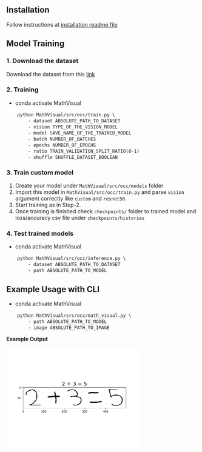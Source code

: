 ## Installation
Follow instructions at [installation readme file](docs/install.md)

## Model Training
<!-- Follow instructions at [training/inference readme file](docs/train_inference.md) -->
### 1. Download the dataset
Download the dataset from this [link](https://www.kaggle.com/clarencezhao/handwritten-math-symbol-dataset)

### 2. Training

- conda activate MathVisual

```
    python MathVisual/src/occ/train.py \
        - dataset ABSOLUTE_PATH_TO_DATASET
        - vision TYPE_OF_THE_VISION_MODEL
        - model SAVE_NAME_OF_THE_TRAINED_MODEL
        - batch NUMBER_OF_BATCHES
        - epochs NUMBER_OF_EPOCHS
        - ratio TRAIN_VALIDATION_SPLIT_RATIO(0-1)
        - shuffle SHUFFLE_DATASET_BOOLEAN
```

### 3. Train custom model
1. Create your model under `MathVisual/src/occ/models` folder
2. Import this model in  `MathVisual/src/occ/train.py` and parse `vision` argument
correctly like `custom` and `resnet50`.
3. Start training as in Step-2. 
4. Once training is finished check `checkpoints/` folder to trained model and loss/accuracy csv file under `checkpoints/histories`

### 4. Test trained models
- conda activate MathVisual


```
    python MathVisual/src/occ/inference.py \
        - dataset ABSOLUTE_PATH_TO_DATASET
        - path ABSOLUTE_PATH_TO_MODEL
```

## Example Usage with CLI
- conda activate MathVisual

```
    python MathVisual/src/occ/math_visual.py \
        - path ABSOLUTE_PATH_TO_MODEL
        - image ABSOLUTE_PATH_TO_IMAGE
```

**Example Output**
<p>
  <img src="docs/res.png" width="350" alt="accessibility text">
</p>